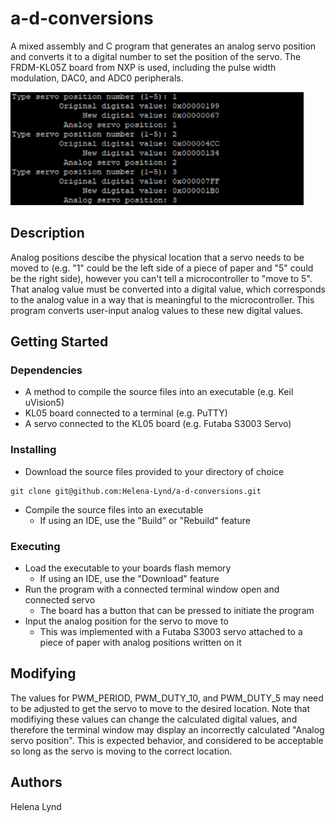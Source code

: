 # a-d-conversions<br>
A mixed assembly and C program that generates an analog servo position and converts it to a digital number to set the position of the servo. The FRDM-KL05Z board from NXP is used, including the pulse width modulation, DAC0, and ADC0 peripherals.

![ProgramResults](https://github.com/Helena-Lynd/a-d-conversions/blob/main/program-output.png?raw=true)

## Description<br>
Analog positions descibe the physical location that a servo needs to be moved to (e.g. "1" could be the left side of a piece of paper and "5" could be the right side), however you can't tell a microcontroller to "move to 5". That analog value must be converted into a digital value, which corresponds to the analog value in a way that is meaningful to the microcontroller. This program converts user-input analog values to these new digital values.
## Getting Started<br>
### Dependencies
- A method to compile the source files into an executable (e.g. Keil uVision5)
- KL05 board connected to a terminal (e.g. PuTTY)
- A servo connected to the KL05 board (e.g. Futaba S3003 Servo)
### Installing
- Download the source files provided to your directory of choice
```
git clone git@github.com:Helena-Lynd/a-d-conversions.git
```
- Compile the source files into an executable
  - If using an IDE, use the "Build" or "Rebuild" feature
### Executing
- Load the executable to your boards flash memory
  - If using an IDE, use the "Download" feature
- Run the program with a connected terminal window open and connected servo
  - The board has a button that can be pressed to initiate the program
- Input the analog position for the servo to move to
  - This was implemented with a Futaba S3003 servo attached to a piece of paper with analog positions written on it
## Modifying
The values for PWM_PERIOD, PWM_DUTY_10, and PWM_DUTY_5 may need to be adjusted to get the servo to move to the desired location. Note that modifiying these values can change the calculated digital values, and therefore the terminal window may display an incorrectly calculated "Analog servo position". This is expected behavior, and considered to be acceptable so long as the servo is moving to the correct location.
## Authors<br>
Helena Lynd

